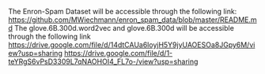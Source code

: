 The Enron-Spam Dataset will be accessible through the following link:
https://github.com/MWiechmann/enron_spam_data/blob/master/README.md
The glove.6B.300d.word2vec and glove.6B.300d will be accessible through the following link
https://drive.google.com/file/d/14dtCAUa6loyjH5Y9jyUAOESOa8JGpy6M/view?usp=sharing
https://drive.google.com/file/d/1-teYRgS6vPsD3309L7qNAOHOI4_FL7o-/view?usp=sharing
